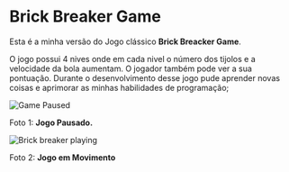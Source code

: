 # Brick Breaker Game
Esta é a minha versão do Jogo clássico __Brick Breacker Game__.

O jogo possui 4 nives onde em cada nivel o número dos tijolos e a velocidade da bola aumentam.
O jogador também pode ver a sua pontuação.
Durante o desenvolvimento desse jogo pude aprender novas coisas e aprimorar as minhas habilidades de programação;

 

![Game Paused](https://user-images.githubusercontent.com/105989003/210344011-aabaf687-085f-4247-a1b2-d86d891f48cd.jpg)

Foto 1: **Jogo Pausado.**

![Brick breaker playing](https://user-images.githubusercontent.com/105989003/210344108-53216122-05d8-47df-8d3a-dbeda99341b6.jpg)

Foto 2: **Jogo em Movimento**
